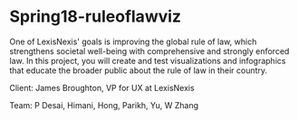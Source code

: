 # Spring18-ruleoflawviz

One of LexisNexis' goals is improving the global rule of law, which strengthens societal well-being with 
comprehensive and strongly enforced law. In this project, you will create and test visualizations and 
infographics that educate the broader public about the rule of law in their country.

Client: James Broughton, VP for UX at LexisNexis

Team: P Desai, Himani, Hong, Parikh, Yu, W Zhang
